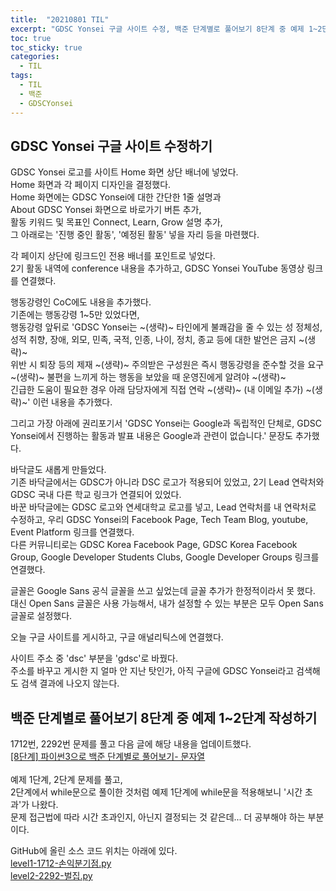 ```yaml
---
title:  "20210801 TIL"
excerpt: "GDSC Yonsei 구글 사이트 수정, 백준 단계별로 풀어보기 8단계 중 예제 1~2단계 작성(1712번, 2292번)"
toc: true
toc_sticky: true
categories:
  - TIL
tags:
  - TIL
  - 백준  
  - GDSCYonsei
---
```


## GDSC Yonsei 구글 사이트 수정하기
GDSC Yonsei 로고를 사이트 Home 화면 상단 배너에 넣었다.  
Home 화면과 각 페이지 디자인을 결정했다.  
Home 화면에는 GDSC Yonsei에 대한 간단한 1줄 설명과  
About GDSC Yonsei 화면으로 바로가기 버튼 추가,  
활동 키워드 및 목표인 Connect, Learn, Grow 설명 추가,  
그 아래로는 '진행 중인 활동', '예정된 활동' 넣을 자리 등을 마련했다.  

각 페이지 상단에 링크드인 전용 배너를 포인트로 넣었다.  
2기 활동 내역에 conference 내용을 추가하고, GDSC Yonsei YouTube 동영상 링크를 연결했다.  

행동강령인 CoC에도 내용을 추가했다.  
기존에는 행동강령 1~5만 있었다면,  
행동강령 앞뒤로 
'GDSC Yonsei는 ~(생략)~ 타인에게 불쾌감을 줄 수 있는 성 정체성, 성적 취향, 장애, 외모, 민족, 국적, 인종, 나이, 정치, 종교 등에 대한 발언은 금지 ~(생략)~  
위반 시 퇴장 등의 제재 ~(생략)~ 주의받은 구성원은 즉시 행동강령을 준수할 것을 요구 ~(생략)~ 불편을 느끼게 하는 행동을 보았을 때 운영진에게 알려야 ~(생략)~    
긴급한 도움이 필요한 경우 아래 담당자에게 직접 연락 ~(생략)~ (내 이메일 추가) ~(생략)~'
이런 내용을 추가했다.

그리고 가장 아래에 
권리포기서 'GDSC Yonsei는 Google과 독립적인 단체로, GDSC Yonsei에서 진행하는 활동과 발표 내용은 Google과 관련이 없습니다.' 
문장도 추가했다.  

바닥글도 새롭게 만들었다.  
기존 바닥글에서는 GDSC가 아니라 DSC 로고가 적용되어 있었고, 2기 Lead 연락처와 GDSC 국내 다른 학교 링크가 연결되어 있었다.  
바꾼 바닥글에는 GDSC 로고와 연세대학교 로고를 넣고, Lead 연락처를 내 연락처로 수정하고, 우리 GDSC Yonsei의 Facebook Page, Tech Team Blog, youtube, Event Platform 링크를 연결했다.  
다른 커뮤니티로는 GDSC Korea Facebook Page, GDSC Korea Facebook Group, Google Developer Students Clubs, Google Developer Groups 링크를 연결했다.  

글꼴은 Google Sans 공식 글꼴을 쓰고 싶었는데 글꼴 추가가 한정적이라서 못 했다.  
대신 Open Sans 글꼴은 사용 가능해서, 내가 설정할 수 있는 부분은 모두 Open Sans 글꼴로 설정했다.  

오늘 구글 사이트를 게시하고, 구글 애널리틱스에 연결했다.  

사이트 주소 중 'dsc' 부분을 'gdsc'로 바꿨다.  
주소를 바꾸고 게시한 지 얼마 안 지난 탓인가, 아직 구글에 GDSC Yonsei라고 검색해도 검색 결과에 나오지 않는다.  


## 백준 단계별로 풀어보기 8단계 중 예제 1\~2단계 작성하기  
1712번, 2292번 문제를 풀고 다음 글에 해당 내용을 업데이트했다.    
[[8단계] 파이썬3으로 백준 단계별로 풀어보기- 문자열](https://leeryeongsong.github.io/baekjoon/baekjoon-step-by-step-python3-step7/)  
<br>
예제 1단계, 2단계 문제를 풀고,  
2단계에서 while문으로 풀이한 것처럼 예제 1단계에 while문을 적용해보니 '시간 초과'가 나왔다.  
문제 접근법에 따라 시간 초과인지, 아닌지 결정되는 것 같은데... 더 공부해야 하는 부분이다.  

GitHub에 올린 소스 코드 위치는 아래에 있다.  
[level1-1712-손익분기점.py](https://github.com/leeryeongsong/baekjoon-step-by-step-python3/blob/main/step8/level1-1712-%EC%86%90%EC%9D%B5%EB%B6%84%EA%B8%B0%EC%A0%90.py)  
[level2-2292-벌집.py](https://github.com/leeryeongsong/baekjoon-step-by-step-python3/blob/main/step8/level2-2292-%EB%B2%8C%EC%A7%91.py)
<br>
<br>
